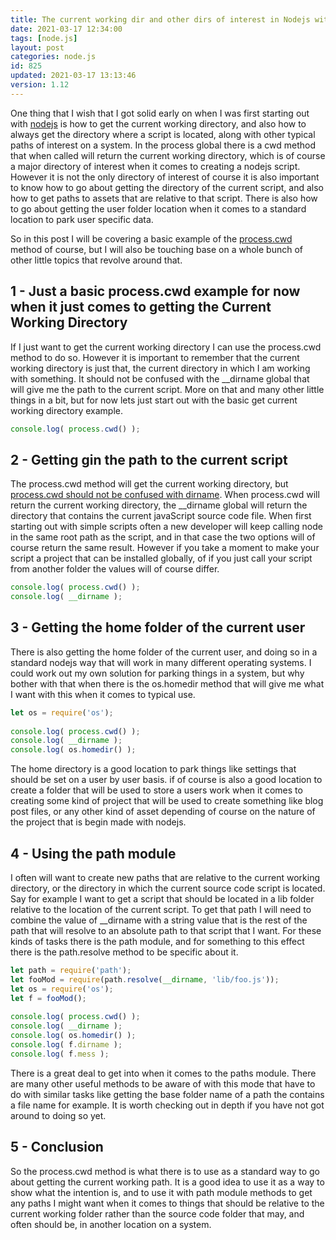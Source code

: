 ```yaml
---
title: The current working dir and other dirs of interest in Nodejs with Process.cwd()
date: 2021-03-17 12:34:00
tags: [node.js]
layout: post
categories: node.js
id: 825
updated: 2021-03-17 13:13:46
version: 1.12
---
```


One thing that I wish that I got solid early on when I was first starting out with [nodejs](https://nodejs.org/en/) is how to get the current working directory, and also how to always get the directory where a script is located, along with other typical paths of interest on a system. In the process global there is a cwd method that when called will return the current working directory, which is of course a major directory of interest when it comes to creating a nodejs script. However it is not the only directory of interest of course it is also important to know how to go about getting the directory of the current script, and also how to get paths to assets that are relative to that script. There is also how to go about getting the user folder location when it comes to a standard location to park user specific data.

So in this post I will be covering a basic example of the [process.cwd](https://nodejs.org/api/process.html#process_process_cwd) method of course, but I will also be touching base on a whole bunch of other little topics that revolve around that.

<!-- more -->

## 1 - Just a basic process.cwd example for now when it just comes to getting the Current Working Directory

If I just want to get the current working directory I can use the process.cwd method to do so. However it is important to remember that the current working directory is just that, the current directory in which I am working with something. It should not be confused with the \_\_dirname global that will give me the path to the current script. More on that and many other little things in a bit, but for now lets just start out with the basic get current working directory example.

```js
console.log( process.cwd() );
```

## 2 - Getting gin the path to the current script

The process.cwd method will get the current working directory, but [process.cwd should not be confused with dirname](https://stackoverflow.com/questions/9874382/whats-the-difference-between-process-cwd-vs-dirname). When process.cwd will return the current working directory, the \_\_dirname global will return the directory that contains the current javaScript source code file. When first starting out with simple scripts often a new developer will keep calling node in the same root path as the script, and in that case the two options will of course return the same result. However if you take a moment to make your script a project that can be installed globally, of if you just call your script from another folder the values will of course differ.

```js
console.log( process.cwd() );
console.log( __dirname );
```

## 3 - Getting the home folder of the current user

There is also getting the home folder of the current user, and doing so in a standard nodejs way that will work in many different operating systems. I could work out my own solution for parking things in a system, but why bother with that when there is the os.homedir method that will give me what I want with this when it comes to typical use.

```js
let os = require('os');
 
console.log( process.cwd() );
console.log( __dirname );
console.log( os.homedir() );
```

The home directory is a good location to park things like settings that should be set on a user by user basis. if of course is also a good location to create a folder that will be used to store a users work when it comes to creating some kind of project that will be used to create something like blog post files, or any other kind of asset depending of course on the nature of the project that is begin made with nodejs.

## 4 - Using the path module

I often will want to create new paths that are relative to the current working directory, or the directory in which the current source code script is located. Say for example I want to get a script that should be located in a lib folder relative to the location of the current script. To get that path I will need to combine the value of \_\_dirname with a string value that is the rest of the path that will resolve to an absolute path to that script that I want. For these kinds of tasks there is the path module, and for something to this effect there is the path.resolve method to be specific about it.

```js
let path = require('path');
let fooMod = require(path.resolve(__dirname, 'lib/foo.js'));
let os = require('os');
let f = fooMod();
 
console.log( process.cwd() );
console.log( __dirname );
console.log( os.homedir() );
console.log( f.dirname );
console.log( f.mess );
```

There is a great deal to get into when it comes to the paths module. There are many other useful methods to be aware of with this mode that have to do with similar tasks like getting the base folder name of a path the contains a file name for example. It is worth checking out in depth if you have not got around to doing so yet.

## 5 - Conclusion

So the process.cwd method is what there is to use as a standard way to go about getting the current working path. It is a good idea to use it as a way to show what the intention is, and to use it with path module methods to get any paths I might want when it comes to things that should be relative to the current working folder rather than the source code folder that may, and often should be, in another location on a system.
